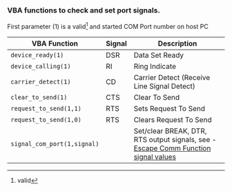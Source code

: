 ### VBA functions to check and set port signals.


First parameter (1) is a valid[^1] and started COM Port number on host PC

| VBA Function                  | Signal | Description                                                                                                   |
| ------------------------------|------- | --------------------------------------------------------------------------------------------------------------|
| `device_ready(1)`             | DSR    | Data Set Ready                               |
| `device_calling(1)`           | RI     | Ring Indicate                                   |
| `carrier_detect(1)`           | CD     | Carrier Detect (Receive Line Signal Detect)                              |
| `clear_to_send(1)`            | CTS    | Clear To Send                                |
| `request_to_send(1,1)`        | RTS    | Sets Request To Send                    |
| `request_to_send(1,0)`        | RTS    | Clears Request To Send                  |
| `signal_com_port(1,signal)`   |        | Set/clear BREAK, DTR, RTS output signals, see - [Escape Comm Function signal values](https://docs.microsoft.com/en-us/windows/win32/api/winbase/nf-winbase-escapecommfunction)

[^1]: valid
